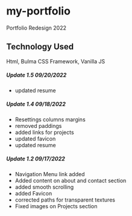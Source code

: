 # my-portfolio

Portfolio Redesign 2022

## Technology Used

Html, Bulma CSS Framework, Vanilla JS

##### Update 1.5 09/20/2022

- updated resume

##### Update 1.4 09/18/2022

- Resettings columns margins
- removed paddings
- added links for projects
- updated favicon
- updated resume

##### Update 1.2 09/17/2022

- Navigation Menu link added
- Added content on about and contact section
- added smooth scrolling
- added Favicon
- corrected paths for transparent textures
- Fixed images on Projects section
